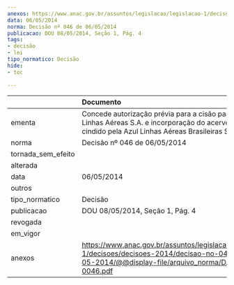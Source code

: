 ```yaml
---
anexos: https://www.anac.gov.br/assuntos/legislacao/legislacao-1/decisoes/decisoes-2014/decisao-no-046-de-06-05-2014/@@display-file/arquivo_norma/DA2014-0046.pdf
data: 06/05/2014
norma: Decisão nº 046 de 06/05/2014
publicacao: DOU 08/05/2014, Seção 1, Pág. 4
tags:
- decisão
- lei
tipo_normatico: Decisão
hide: 
- toc 
 
---
```


|                    | Documento                                                                                                                                                    |
|:-------------------|:-------------------------------------------------------------------------------------------------------------------------------------------------------------|
| ementa             | Concede autorização prévia para a cisão parcial da Trip Linhas Aéreas S.A. e incorporação do acervo líquido cindido pela Azul Linhas Aéreas Brasileiras S.A. |
| norma              | Decisão nº 046 de 06/05/2014                                                                                                                                 |
| tornada_sem_efeito |                                                                                                                                                              |
| alterada           |                                                                                                                                                              |
| data               | 06/05/2014                                                                                                                                                   |
| outros             |                                                                                                                                                              |
| tipo_normatico     | Decisão                                                                                                                                                      |
| publicacao         | DOU 08/05/2014, Seção 1, Pág. 4                                                                                                                              |
| revogada           |                                                                                                                                                              |
| em_vigor           |                                                                                                                                                              |
| anexos             | https://www.anac.gov.br/assuntos/legislacao/legislacao-1/decisoes/decisoes-2014/decisao-no-046-de-06-05-2014/@@display-file/arquivo_norma/DA2014-0046.pdf    |